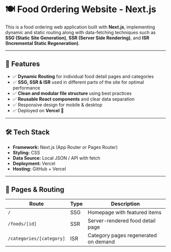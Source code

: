 # 🍽️ Food Ordering Website - Next.js

This is a food ordering web application built with **Next.js**, implementing dynamic and static routing along with data-fetching techniques such as **SSG (Static Site Generation)**, **SSR (Server Side Rendering)**, and **ISR (Incremental Static Regeneration)**.

---

## 🚀 Features

- ✅ **Dynamic Routing** for individual food detail pages and categories
- ✅ **SSG, SSR & ISR** used in different parts of the site for optimal performance
- ✅ **Clean and modular file structure** using best practices
- ✅ **Reusable React components** and clear data separation
- ✅ Responsive design for mobile & desktop
- ✅ Deployed on **Vercel** 🚀

---

## 🛠️ Tech Stack

- **Framework:** Next.js (App Router or Pages Router)
- **Styling:**  CSS
- **Data Source:** Local JSON / API with fetch
- **Deployment:** Vercel
- **Hosting:** GitHub + Vercel

---

## 📂 Pages & Routing

| Route | Type | Description |
|-------|------|-------------|
| `/` | SSG | Homepage with featured items |
| `/foods/[id]` | SSR | Server-rendered food detail page |
| `/categories/[category]` | ISR | Category pages regenerated on demand |

